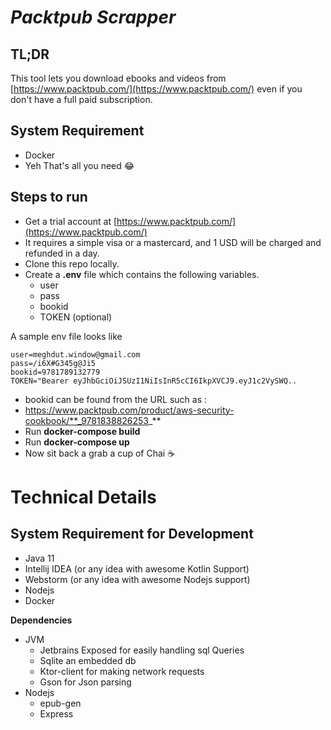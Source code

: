 # _Packtpub Scrapper_


## TL;DR

This tool lets you download ebooks and videos from [https://www.packtpub.com/](https://www.packtpub.com/) even if you don't have a full paid subscription. 


## System Requirement 



* Docker 
* Yeh That's all you need 😂


## Steps to run 



* Get a trial account at [https://www.packtpub.com/](https://www.packtpub.com/)  
* It requires a simple visa or a mastercard, and 1 USD will be charged and refunded in a day.
* Clone this repo locally.
*  Create a **.env** file which contains the following variables.
    * user
    * pass 
    * bookid  
    *  TOKEN (optional)

  A sample env file looks like 


```
user=meghdut.window@gmail.com
pass=/i6X#G345g@Ji5
bookid=9781789132779
TOKEN="Bearer eyJhbGciOiJSUzI1NiIsInR5cCI6IkpXVCJ9.eyJ1c2VySWQ..

```



* bookid can be found from the URL such as : 
* https://www.packtpub.com/product/aws-security-cookbook/**_9781838826253_**
* Run **docker-compose build**
* Run **docker-compose up**
* Now sit back a grab a cup of Chai ☕ 


# Technical  Details 


## System Requirement for Development 



* Java 11
* Intellij IDEA (or any idea with awesome Kotlin Support)
* Webstorm (or any idea with awesome Nodejs support)
* Nodejs 
* Docker

**Dependencies**



* JVM 
    * Jetbrains Exposed for easily handling sql Queries 
    * Sqlite an embedded db
    * Ktor-client for making network requests 
    * Gson for Json parsing 
* Nodejs 
    * epub-gen
    * Express
